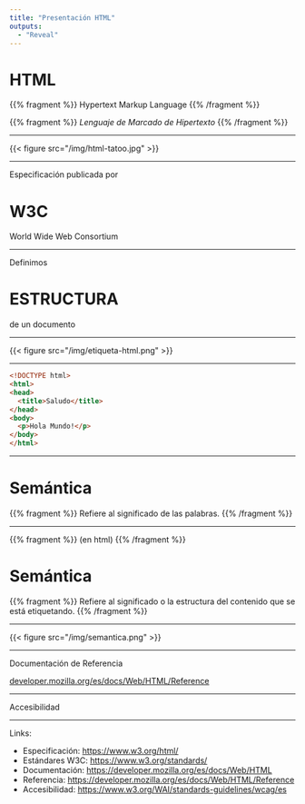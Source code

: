 ```yaml
---
title: "Presentación HTML"
outputs:
  - "Reveal"
---
```


# HTML

{{% fragment %}}
Hypertext Markup Language
{{% /fragment %}}

{{% fragment %}}
*Lenguaje de Marcado de Hipertexto*
{{% /fragment %}}

---

{{< figure src="/img/html-tatoo.jpg" >}}

---

Especificación publicada por
# W3C
World Wide Web Consortium

---

Definimos 
# ESTRUCTURA
de un documento

---

{{< figure src="/img/etiqueta-html.png" >}}

---

```html {}
<!DOCTYPE html>
<html>
<head>
  <title>Saludo</title>
</head>
<body>
  <p>Hola Mundo!</p>
</body>
</html>
```

---

# Semántica

{{% fragment %}}
Refiere al significado de las palabras.
{{% /fragment %}}

---

{{% fragment %}}
(en html)
{{% /fragment %}}
# Semántica

{{% fragment %}}
Refiere al significado o la estructura del contenido que se está etiquetando.
{{% /fragment %}}

---

{{< figure src="/img/semantica.png" >}}

---

Documentación de Referencia

[developer.mozilla.org/es/docs/Web/HTML/Reference](https://developer.mozilla.org/es/docs/Web/HTML/Reference)

---

Accesibilidad

---

Links: 

- Especificación: https://www.w3.org/html/
- Estándares W3C: https://www.w3.org/standards/
- Documentación: https://developer.mozilla.org/es/docs/Web/HTML
- Referencia: https://developer.mozilla.org/es/docs/Web/HTML/Reference
- Accesibilidad: https://www.w3.org/WAI/standards-guidelines/wcag/es